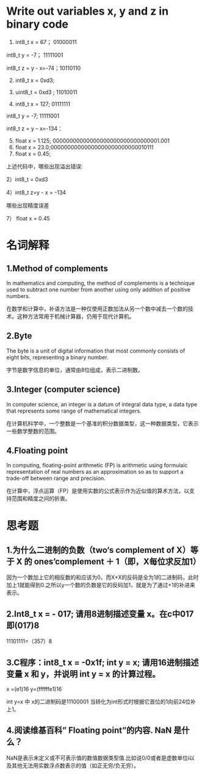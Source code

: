 # Write out variables x, y and z in binary code
1) int8_t x = 67； 01000011

int8_t y = -7； 11111001

int8_t z = y - x=-74；10110110

2) int8_t x = 0xd3; 

3) uint8_t = 0xd3 ; 11010011

4) int8_t x = 127; 01111111

 int8_t y = -7; 11111001

  int8_t z = y – x=-134：

5) float x = 1.125; 00000000000000000000000000000001.001
6) float x = 23.0;00000000000000000000000000010111
7) float x = 0.45;

上述代码中，哪些出现溢出错误:

2）int8_t = 0xd3

4）int8_t z=y - x = -134

哪些出现精度误差

7） float x = 0.45


# 名词解释
## 1.Method of complements
In mathematics and computing, the method of complements is a technique used to subtract one number from another using only addition of positive numbers. 

在数学和计算中，补语方法是一种仅使用正数加法从另一个数中减去一个数的技术。这种方法常用于机械计算器，仍用于现代计算机。

## 2.Byte
The byte is a unit of digital information that most commonly consists of eight bits, representing a binary number. 

字节是数字信息的单位，通常由8位组成，表示二进制数。

## 3.Integer (computer science)
In computer science, an integer is a datum of integral data type, a data type that represents some range of mathematical integers.

在计算机科学中，一个整数是一个基准的积分数据类型，这一种数据类型，它表示一些数学整数的范围。

## 4.Floating point
In computing, floating-point arithmetic (FP) is arithmetic using formulaic representation of real numbers as an approximation so as to support a trade-off between range and precision.

在计算中，浮点运算（FP）是使用实数的公式表示作为近似值的算术方法，以支持范围和精度之间的折衷。

# 思考题

## 1.为什么二进制的负数（two‘s complement of X）等于 X 的 ones’complement ＋ 1（即，X每位求反加1）

因为一个数加上它的相反数的和应该为0，而X+X的反码是全为1的二进制码，此时加上1就能得到0.之所以y一个数的负数是它的反码加1，就是为了通过+1的补进来表示。

## 2.Int8_t x = - 017; 请用8进制描述变量 x。在c中017即(017)8
11101111=（357）8

## 3.C程序：int8_t x = -0x1f; int y = x; 请用16进制描述变量 x 和 y，并说明 int y = x 的计算过程。
x =(e1)16 y=(ffffffe1)16  

int y=x 中 x的二进制码是11100001 当转化为int形式时根据它首位的1向前24位补上1。

## 4.阅读维基百科” Floating point”的内容. NaN 是什么？

NaN是表示未定义或不可表示值的数值数据类型值.比如说0/0或者是虚数单位i以及其他无法用实数浮点数表示的值（如正无穷/负无穷）。






